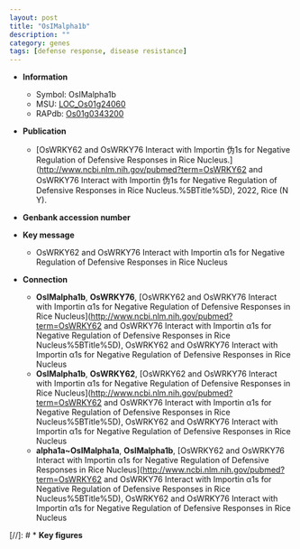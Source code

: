 ```yaml
---
layout: post
title: "OsIMalpha1b"
description: ""
category: genes
tags: [defense response, disease resistance]
---
```


* **Information**  
    + Symbol: OsIMalpha1b  
    + MSU: [LOC_Os01g24060](http://rice.uga.edu/cgi-bin/ORF_infopage.cgi?orf=LOC_Os01g24060)  
    + RAPdb: [Os01g0343200](https://rapdb.dna.affrc.go.jp/locus/?name=Os01g0343200)  

* **Publication**  
    + [OsWRKY62 and OsWRKY76 Interact with Importin 伪1s for Negative Regulation of Defensive Responses in Rice Nucleus.](http://www.ncbi.nlm.nih.gov/pubmed?term=OsWRKY62 and OsWRKY76 Interact with Importin 伪1s for Negative Regulation of Defensive Responses in Rice Nucleus.%5BTitle%5D), 2022, Rice (N Y).

* **Genbank accession number**  

* **Key message**  
    + OsWRKY62 and OsWRKY76 Interact with Importin α1s for Negative Regulation of Defensive Responses in Rice Nucleus

* **Connection**  
    + __OsIMalpha1b__, __OsWRKY76__, [OsWRKY62 and OsWRKY76 Interact with Importin α1s for Negative Regulation of Defensive Responses in Rice Nucleus](http://www.ncbi.nlm.nih.gov/pubmed?term=OsWRKY62 and OsWRKY76 Interact with Importin α1s for Negative Regulation of Defensive Responses in Rice Nucleus%5BTitle%5D), OsWRKY62 and OsWRKY76 Interact with Importin α1s for Negative Regulation of Defensive Responses in Rice Nucleus
    + __OsIMalpha1b__, __OsWRKY62__, [OsWRKY62 and OsWRKY76 Interact with Importin α1s for Negative Regulation of Defensive Responses in Rice Nucleus](http://www.ncbi.nlm.nih.gov/pubmed?term=OsWRKY62 and OsWRKY76 Interact with Importin α1s for Negative Regulation of Defensive Responses in Rice Nucleus%5BTitle%5D), OsWRKY62 and OsWRKY76 Interact with Importin α1s for Negative Regulation of Defensive Responses in Rice Nucleus
    + __alpha1a~OsIMalpha1a__, __OsIMalpha1b__, [OsWRKY62 and OsWRKY76 Interact with Importin α1s for Negative Regulation of Defensive Responses in Rice Nucleus](http://www.ncbi.nlm.nih.gov/pubmed?term=OsWRKY62 and OsWRKY76 Interact with Importin α1s for Negative Regulation of Defensive Responses in Rice Nucleus%5BTitle%5D), OsWRKY62 and OsWRKY76 Interact with Importin α1s for Negative Regulation of Defensive Responses in Rice Nucleus

[//]: # * **Key figures**  


